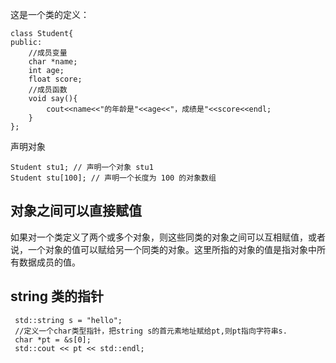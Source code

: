 
这是一个类的定义：

```
class Student{
public:
    //成员变量
    char *name;
    int age;
    float score;
    //成员函数
    void say(){
        cout<<name<<"的年龄是"<<age<<"，成绩是"<<score<<endl;
    }
};
```

声明对象

```
Student stu1; // 声明一个对象 stu1
Student stu[100]; // 声明一个长度为 100 的对象数组
```

## 对象之间可以直接赋值

如果对一个类定义了两个或多个对象，则这些同类的对象之间可以互相赋值，或者说，一个对象的值可以赋给另一个同类的对象。这里所指的对象的值是指对象中所有数据成员的值。

## string 类的指针

```
 std::string s = "hello";
 //定义一个char类型指针，把string s的首元素地址赋给pt,则pt指向字符串s.
 char *pt = &s[0]; 
 std::cout << pt << std::endl;
```

